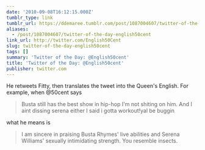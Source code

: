 ```yaml
---
date: '2010-09-08T16:12:15.000Z'
tumblr_type: link
tumblr_url: https://ddemaree.tumblr.com/post/1087004607/twitter-of-the-day-english50cent
aliases:
  - /post/1087004607/twitter-of-the-day-english50cent
link_url: http://twitter.com/English50Cent
slug: twitter-of-the-day-english50cent
tags: []
summary: 'Twitter of the Day: @English50cent'
title: 'Twitter of the Day: @English50cent'
publisher: twitter.com
---
```


He retweets Fitty, then translates the tweet into the Queen's English. For example, when @50cent says

> Busta still has the best show in hip-hop I'm not shiting on him. And I aint dissing serena either I said i gotta workout!yal be buggin

what he means is

> I am sincere in praising Busta Rhymes' live abilities and Serena Williams' sexually intimidating strength. You resemble insects.